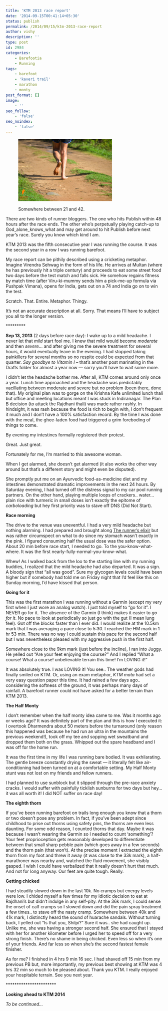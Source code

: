 ```yaml
---
title: 'KTM 2013 race report'
date: '2014-09-15T00:41:14+05:30'
status: publish
permalink: /2014/09/15/ktm-2013-race-report
author: vishy
description: ''
type: post
id: 2984
categories: 
    - Barefootia
    - Running
tags:
    - barefoot
    - 'kaveri trail'
    - marathon
    - monty
post_format: []
image:
    - ''
seo_follow:
    - 'false'
seo_noindex:
    - 'false'
---
```

<figure aria-describedby="caption-attachment-2987" class="wp-caption alignleft" id="attachment_2987" style="width: 300px">

[![Somewhere between 21 and 42.](../../../../uploads/2014/09/KTM-2013_wm-2055-1600x1059_barefeet.jpg)](http://www.ulaar.com/wp-content/uploads/2014/09/KTM-2013_wm-2055-1600x1059_barefeet.jpg)<figcaption class="wp-caption-text" id="caption-attachment-2987">Somewhere between 21 and 42.</figcaption></figure>

There are two kinds of runner bloggers. The one who hits Publish within 48 hours after the race ends. The other who’s perpetually playing catch-up to God\_alone\_knows\_what and may get around to hit Publish before next year’s race. Surely you know which kind I am.

KTM 2013 was the fifth consecutive year I was running the course. It was the second year in a row I was running barefoot.

My race report can be pithily described using a cricketing metaphor. Imagine Virendra Sehwag in the form of his life. He arrives at Multan (where he has previously hit a triple century) and proceeds to eat some street food two days before the test match and falls sick. He somehow regains fitness by match time (after Viru-ki-mummy sends him a pick-me-up formula via Pushpak Vimana), opens for India, gets out on a 74 and India go on to win the test.

Scratch. That. Entire. Metaphor. Thingy.

It’s not an accurate description at all. Sorry. That means I’ll have to subject you all to the longer version.

\*\*\*\*\*\*\*\*\*

**Sep 13, 2013** (2 days before race day): I wake up to a mild headache. I never let that *mild* start fool me. I knew that mild would become *moderate* and then *severe*… and after giving me the severe treatment for several hours, it would eventually leave in the evening. I had stopped taking painkillers for several months so no respite could be expected from that quarter. *Say goodbye to Vitamin I* – that’s another post marinating in the Drafts folder for almost a year now — sorry you’ll have to wait some more.

I didn’t let the headache bother me. After all, KTM comes around only once a year. Lunch time approached and the headache was predictably vacillating between moderate and severe but no problem (been there, done that). My original plan was to gorge on the Krishna Kafe unlimited lunch thali but office and meeting locations meant I was stuck in Indiranagar. The Plan B decision (to attack the Rajdhani thali) was made rather rashly. In hindsight, it was rash because the food is rich to begin with, I don’t frequent it much and I don’t have a 100% satisfaction record. By the time I was done with the meal, the ghee-laden food had triggered a grim foreboding of things to come.

By evening my intestines formally registered their protest.

Great. Just great.

Fortunately for me, I’m married to this awesome woman.

When I get alarmed, she doesn’t get alarmed (it also works the other way around but that’s a different story and might even be disputed).

She promptly put me on an Ayurvedic food-as-medicine diet and my intestines demonstrated dramatic improvements in the next 24 hours. By Saturday evening, I had turned off the distress signal to my car pool running partners. On the other hand, playing multiple loops of crackers.. water… plain rice with turmeric in small doses isn’t exactly the epitome of *carboloading* but hey first priority was to stave off DNS (Did Not Start).

**Race morning**

The drive to the venue was uneventful. I had a very mild headache but nothing alarming. I had prepared and brought along [The runner’s elixir](http://www.ulaar.com/2013/09/21/runners-elixir/) but was rather circumspect on what to do since my stomach wasn’t exactly in the pink. I figured consuming half the usual dose was the safer option. About 20 min before race start, I needed to go. To the you-know-what-where. It was the first nearly-fully-normal-you-know-what.

Whew! As I walked back from the loo to the starting line with my running buddies, I realized that the mild headache had also departed. It was a sign. A bloody sign that “all was good”. Sure my glycogen levels could have been higher but if somebody had told me on Friday night that I’d feel like this on Sunday morning, I’d have kissed that person.

**Going for it**

This was the first marathon I was running without a Garmin (except my very first when I just wore an analog watch). I just told myself to “go for it”. I NEVER go for it. The absence of the Garmin (I think) makes it easier to *go for it*. No pace to look at periodically so just go with the gut (I mean lung feel). Got off the blocks faster than I ever did. I would realize at the 10.5km mark that I was averaging a pace close to 5:30. I reached the HM mark in 1 hr 53 min. There was no way I could sustain this pace for the second half but I was nevertheless pleased with my aggressive push in the first half.

Somewhere close to the 9km mark (just before the incline), I ran into Juggy. He yelled out “Are your feet enjoying the course?” And I replied “What a course! What a course! unbelievable terrain this time! I’m LOVING it!”

It was absolutely true. I was LOVING it! You see.. The weather gods had finally smiled on KTM. Or, using an exam metaphor, *KTM mata* had set a very easy question paper this time. It had rained a few days ago.. considering the softness of the ground, it was perhaps many days of rainfall. A barefoot runner could not have asked for a better terrain than KTM 2013.

**The Half Monty**

I don’t remember when the half monty idea came to me. Was it months ago or weeks ago? It was definitely part of the plan and this is how I executed it: I overtook Dharmendra about 50 meters before the turnaround (only reason this happened was because he had run an ultra in the mountains the previous weekend!), took off my tee and sopping wet sweatband and dropped them both on the grass. Whipped out the spare headband and I was off for the home run.

It was the first time in my life I was running bare bodied. It was exhilarating. The gentle breeze constantly drying the sweat — it literally felt like air-conditioning had been turned on at a comfortable setting. My Half Monty stunt was not lost on my friends and fellow runners.

I had planned to use sunblock but it slipped through the pre-race anxiety cracks. I would suffer with painfully ticklish sunburns for two days but hey… it was all worth it! I did NOT suffer on race day!

**The eighth thorn**

If you’ve been running barefoot on trails long enough you know that a thorn or two doesn’t pose any problem. In fact, if you’ve been adept since childhood to prise out thorns using safety pins, the thorns are even less daunting. For some odd reason, I counted thorns that day. Maybe it was because I wasn’t wearing the Garmin so I needed to count ‘something’? Your feet proprioception gets reasonably developed to differentiate between that small sharp pebble pain (which goes away in a few seconds) and the thorn pain (that won’t). At the precise moment I extracted the eighth thorn from my foot and threw it away (it was close to the 33k mark), a half-marathoner was nearby and, watched the fluid movement, she visibly gasped. I wish I could have verbalized that it really doesn’t hurt that much. And not for long anyway. Our feet are quite tough. Really.

**Getting chicked**

I had steadily slowed down in the last 10k. No cramps but energy levels were low. I chided myself a few times for my idiotic decision to eat at Rajdhani’s but didn’t indulge in any self-pity. At the 36k mark, I could sense the onset of calf cramps so I slowed down and did the pain spray treatment a few times.. to stave off the nasty cramp. Somewhere between 40k and 41k mark, I distinctly heard the sound of huarache sandals. Without turning back, I yelled out “Is that you, Shilpi?” Sure it was.. she had caught up. Unlike me, she was having a stronger second half. She ensured that I stayed with her for another kilometer before I urged her to speed off for a very strong finish. There’s no shame in being chicked. Even less so when it’s one of your friends. And far less so when she’s the second fastest female finisher.

As for me? I finished in 4 hrs 9 min 16 sec. I had shaved off 15 min from my previous PB but, more importantly, my previous best showing at KTM was 4 hrs 32 min so much to be pleased about. Thank you KTM. I really enjoyed your hospitable terrain. See you next year.

 \*\*\*\*\*\*\*\*\*\*\*\*\*\*\*\*\*\*\*\*\*\*\*

**Looking ahead to KTM 2014**

*To be continued…*